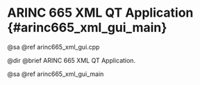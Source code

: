 # ARINC 665 XML QT Application {#arinc665_xml_gui_main}

@sa @ref arinc665_xml_gui.cpp

@dir
@brief ARINC 665 XML QT Application.

@sa @ref arinc665_xml_gui_main
